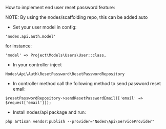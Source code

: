 How to implement end user reset password feature:

NOTE: By using the nodes/scaffolding repo, this can be added auto 

* Set your user model in config: 

```
'nodes.api.auth.model'
```

for instance:

```
'model' => Project\Models\Users\User::class,
```

* In your controller inject 

```
Nodes\Api\Auth\ResetPassword\ResetPasswordRepository
```

* In controller method call the following method to send password reset email:

```
$resetPasswordRepository->sendResetPasswordEmail(['email' => $request['email']]);
```

* Install nodes/api package and run:

```
php artisan vendor:publish --provider="Nodes\Api\ServiceProvider" 
```
